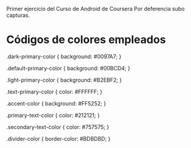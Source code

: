 Primer ejercicio del Curso de Android de Coursera
Por deferencia subo capturas.

# Códigos de colores empleados

.dark-primary-color    { background: #0097A7; }

.default-primary-color { background: #00BCD4; }

.light-primary-color   { background: #B2EBF2; }

.text-primary-color    { color: #FFFFFF; }

.accent-color          { background: #FF5252; }

.primary-text-color    { color: #212121; }

.secondary-text-color  { color: #757575; }

.divider-color         { border-color: #BDBDBD; }
